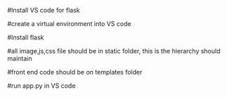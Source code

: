 #Install VS code for flask 

#create a virtual environment into VS code 

#Install flask

#all image,js,css file should be in static folder, this is the hierarchy should maintain

#front end code should be on templates folder

#run app.py in VS code 

